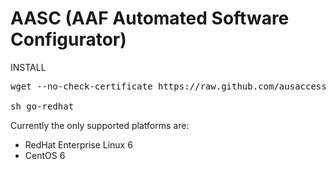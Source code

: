 AASC (AAF Automated Software Configurator)
==========================================

INSTALL

<pre>
wget --no-check-certificate https://raw.github.com/ausaccessfed/aasc/master/go-redhat

sh go-redhat
</pre>

Currently the only supported platforms are:
- RedHat Enterprise Linux 6
- CentOS 6
